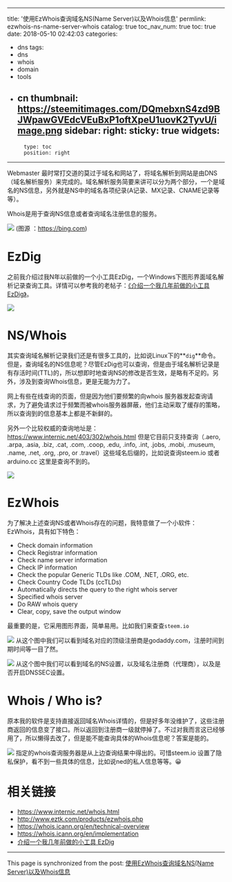 
---
title: '使用EzWhois查询域名NS(Name Server)以及Whois信息'
permlink: ezwhois-ns-name-server-whois
catalog: true
toc_nav_num: true
toc: true
date: 2018-05-10 02:42:03
categories:
- dns
tags:
- dns
- whois
- domain
- tools
- cn
thumbnail: https://steemitimages.com/DQmebxnS4zd9BJWpawGVEdcVEuBxP1oftXpeU1uovK2TyvU/image.png
sidebar:
    right:
        sticky: true
widgets:
    -
        type: toc
        position: right
---


Webmaster 最时常打交道的莫过于域名和网站了，将域名解析到网站是由DNS（域名解析服务）来完成的。域名解析服务简要来讲可以分为两个部分，一个是域名的NS信息，另外就是NS中的域名各项纪录(A记录、MX记录、CNAME记录等等）。

Whois是用于查询NS信息或者查询域名注册信息的服务。

![](https://steemitimages.com/DQmebxnS4zd9BJWpawGVEdcVEuBxP1oftXpeU1uovK2TyvU/image.png)
(图源 ：https://bing.com)

# EzDig

之前我介绍过我N年以前做的一个小工具EzDig，一个Windows下图形界面域名解析记录查询工具。详情可以参考我的老帖子：[《介绍一个我几年前做的小工具 EzDig》](https://steemit.com/cn/@oflyhigh/ezdig)。

![](https://steemitimages.com/DQmQKhPhWwBBQHpHw3Qcx66qu8TYrPBTjh7ppTrQ4pMZzgq/image.png)

# NS/Whois

其实查询域名解析记录我们还是有很多工具的，比如说Linux下的**`dig`**命令。但是，查询域名的NS信息呢？尽管EzDig也可以查询，但是由于域名解析记录是有存活时间(TTL)的，所以想即时地查询NS的修改是否生效，是略有不足的。另外，涉及到查询Whois信息，更是无能为力了。

网上有些在线查询的页面，但是因为他们要频繁的向whois 服务器发起查询请求，为了避免请求过于频繁而被whois服务器屏蔽，他们主动采取了缓存的策略，所以查询到的信息基本上都是不新鲜的。

另外一个比较权威的查询地址是：
https://www.internic.net/403/302/whois.html
但是它目前只支持查询（.aero, .arpa, .asia, .biz, .cat, .com, .coop, .edu, .info, .int, .jobs, .mobi, .museum, .name, .net, .org, .pro, or .travel）这些域名后缀的，比如说查询steem.io 或者arduino.cc 这里是查询不到的。

![](https://steemitimages.com/DQmSCDMdqCDLnZcsCCoQTbniUNS8eY7pjTkjcJ9KhexgxBz/image.png)

# EzWhois

为了解决上述查询NS或者Whois存在的问题，我特意做了一个小软件：EzWhois，具有如下特色：


* Check domain information
* Check Registrar information
* Check name server information
* Check IP information
* Check the popular Generic TLDs like .COM, .NET, .ORG, etc.
* Check Country Code TLDs (ccTLDs)
* Automatically directs the query to the right whois server
* Specified whois server
* Do RAW whois query
* Clear, copy, save the output window

最重要的是，它采用图形界面，简单易用。比如我们来查查`steem.io`

![](https://steemitimages.com/DQmTbWWVyQjHC1K4fMMV8VC2avLckJzwKKnXDAsBBeSYvTm/image.png)
从这个图中我们可以看到域名对应的顶级注册商是godaddy.com，注册时间到期时间等一目了然。

![](https://steemitimages.com/DQmYNxDVzHnbBykAHEbudY113ZoL7duXxVWENxaU4KboHnL/image.png)
从这个图中我们可以看到域名的NS设置，以及域名注册商（代理商），以及是否开启DNSSEC设置。

# Whois / Who is?

原本我的软件是支持直接返回域名Whois详情的，但是好多年没维护了，这些注册商返回的信息变了接口。所以返回到注册商一级就停掉了。不过对我而言这已经够用了，所以懒得去改了，但是能不能查询具体的Whois信息呢？答案是能的。

![](https://steemitimages.com/DQmecMt2nLGz6TpVyFhTFWm1Wv9zhuRVJUWVhzWxzDqEo44/image.png)
指定的whois查询服务器是从上边查询结果中得出的。可惜steem.io 设置了隐私保护，看不到一些具体的信息，比如说ned的私人信息等等。😀



# 相关链接

* https://www.internic.net/whois.html
* http://www.eztk.com/products/ezwhois.php
* https://whois.icann.org/en/technical-overview
* https://whois.icann.org/en/implementation
* [介绍一个我几年前做的小工具 EzDig](https://steemit.com/cn/@oflyhigh/ezdig)

- - -

This page is synchronized from the post: [使用EzWhois查询域名NS(Name Server)以及Whois信息](https://steemit.com/@oflyhigh/ezwhois-ns-name-server-whois)
